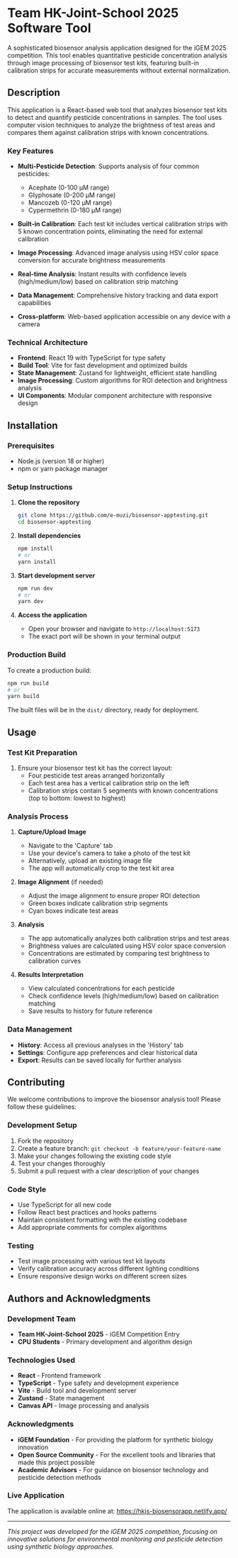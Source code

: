 # Team HK-Joint-School 2025 Software Tool

A sophisticated biosensor analysis application designed for the iGEM 2025 competition. This tool enables quantitative pesticide concentration analysis through image processing of biosensor test kits, featuring built-in calibration strips for accurate measurements without external normalization.

## Description

This application is a React-based web tool that analyzes biosensor test kits to detect and quantify pesticide concentrations in samples. The tool uses computer vision techniques to analyze the brightness of test areas and compares them against calibration strips with known concentrations.

### Key Features

- **Multi-Pesticide Detection**: Supports analysis of four common pesticides:
  - Acephate (0-100 µM range)
  - Glyphosate (0-200 µM range) 
  - Mancozeb (0-120 µM range)
  - Cypermethrin (0-180 µM range)

- **Built-in Calibration**: Each test kit includes vertical calibration strips with 5 known concentration points, eliminating the need for external calibration

- **Image Processing**: Advanced image analysis using HSV color space conversion for accurate brightness measurements

- **Real-time Analysis**: Instant results with confidence levels (high/medium/low) based on calibration strip matching

- **Data Management**: Comprehensive history tracking and data export capabilities

- **Cross-platform**: Web-based application accessible on any device with a camera

### Technical Architecture

- **Frontend**: React 19 with TypeScript for type safety
- **Build Tool**: Vite for fast development and optimized builds
- **State Management**: Zustand for lightweight, efficient state handling
- **Image Processing**: Custom algorithms for ROI detection and brightness analysis
- **UI Components**: Modular component architecture with responsive design

## Installation

### Prerequisites

- Node.js (version 18 or higher)
- npm or yarn package manager

### Setup Instructions

1. **Clone the repository**
   ```bash
   git clone https://github.com/e-muzi/biosensor-apptesting.git
   cd biosensor-apptesting
   ```

2. **Install dependencies**
   ```bash
   npm install
   # or
   yarn install
   ```

3. **Start development server**
   ```bash
   npm run dev
   # or
   yarn dev
   ```

4. **Access the application**
   - Open your browser and navigate to `http://localhost:5173`
   - The exact port will be shown in your terminal output

### Production Build

To create a production build:

```bash
npm run build
# or
yarn build
```

The built files will be in the `dist/` directory, ready for deployment.

## Usage

### Test Kit Preparation

1. Ensure your biosensor test kit has the correct layout:
   - Four pesticide test areas arranged horizontally
   - Each test area has a vertical calibration strip on the left
   - Calibration strips contain 5 segments with known concentrations (top to bottom: lowest to highest)

### Analysis Process

1. **Capture/Upload Image**
   - Navigate to the 'Capture' tab
   - Use your device's camera to take a photo of the test kit
   - Alternatively, upload an existing image file
   - The app will automatically crop to the test kit area

2. **Image Alignment** (if needed)
   - Adjust the image alignment to ensure proper ROI detection
   - Green boxes indicate calibration strip segments
   - Cyan boxes indicate test areas

3. **Analysis**
   - The app automatically analyzes both calibration strips and test areas
   - Brightness values are calculated using HSV color space conversion
   - Concentrations are estimated by comparing test brightness to calibration curves

4. **Results Interpretation**
   - View calculated concentrations for each pesticide
   - Check confidence levels (high/medium/low) based on calibration matching
   - Save results to history for future reference

### Data Management

- **History**: Access all previous analyses in the 'History' tab
- **Settings**: Configure app preferences and clear historical data
- **Export**: Results can be saved locally for further analysis

## Contributing

We welcome contributions to improve the biosensor analysis tool! Please follow these guidelines:

### Development Setup

1. Fork the repository
2. Create a feature branch: `git checkout -b feature/your-feature-name`
3. Make your changes following the existing code style
4. Test your changes thoroughly
5. Submit a pull request with a clear description of your changes

### Code Style

- Use TypeScript for all new code
- Follow React best practices and hooks patterns
- Maintain consistent formatting with the existing codebase
- Add appropriate comments for complex algorithms

### Testing

- Test image processing with various test kit layouts
- Verify calibration accuracy across different lighting conditions
- Ensure responsive design works on different screen sizes

## Authors and Acknowledgments

### Development Team

- **Team HK-Joint-School 2025** - iGEM Competition Entry
- **CPU Students** - Primary development and algorithm design

### Technologies Used

- **React** - Frontend framework
- **TypeScript** - Type safety and development experience
- **Vite** - Build tool and development server
- **Zustand** - State management
- **Canvas API** - Image processing and analysis

### Acknowledgments

- **iGEM Foundation** - For providing the platform for synthetic biology innovation
- **Open Source Community** - For the excellent tools and libraries that made this project possible
- **Academic Advisors** - For guidance on biosensor technology and pesticide detection methods

### Live Application

The application is available online at: https://hkjs-biosensorapp.netlify.app/

---

*This project was developed for the iGEM 2025 competition, focusing on innovative solutions for environmental monitoring and pesticide detection using synthetic biology approaches.*
